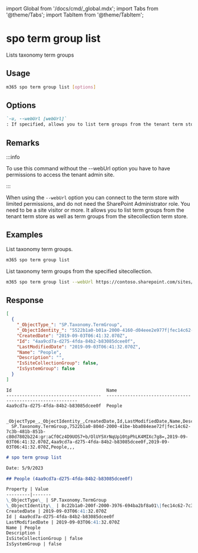 <!-- DISCLAIMER: All secrets, passwords, and sensitive values in this document are examples only and not real credentials. -->
import Global from '/docs/cmd/_global.mdx';
import Tabs from '@theme/Tabs';
import TabItem from '@theme/TabItem';

# spo term group list

Lists taxonomy term groups

## Usage

```sh
m365 spo term group list [options]
```

## Options

```md definition-list
`-u, --webUrl [webUrl]`
: If specified, allows you to list term groups from the tenant term store as well as the sitecollection specific term store. Defaults to the tenant admin site.
```

<Global />

## Remarks

:::info

To use this command without the --webUrl option you have to have permissions to access the tenant admin site.

:::

When using the `--webUrl` option you can connect to the term store with limited permissions, and do not need the SharePoint Administrator role. You need to be a site visitor or more. It allows you to list term groups from the tenant term store as well as term groups from the sitecollection term store.

## Examples

List taxonomy term groups.

```sh
m365 spo term group list
```

List taxonomy term groups from the specified sitecollection.

```sh
m365 spo term group list --webUrl https://contoso.sharepoint.com/sites/project-x
```

## Response

<Tabs>
  <TabItem value="JSON">

  ```json
  [
    {
      "_ObjectType_": "SP.Taxonomy.TermGroup",
      "_ObjectIdentity_": "5522b1a0-b01a-2000-4160-d04eee2e977f|fec14c62-7c3b-481b-851b-c80d7802b224:gr:aCf0Cz4D9UOS7+b/OlUY5XrNqUp10tpPhLK4MIXc7g8=",
      "CreatedDate": "2019-09-03T06:41:32.070Z",
      "Id": "4aa9cd7a-d275-4fda-84b2-b83085dcee0f",
      "LastModifiedDate": "2019-09-03T06:41:32.070Z",
      "Name": "People",
      "Description": "",
      "IsSiteCollectionGroup": false,
      "IsSystemGroup": false
    }
  ]
  ```

  </TabItem>
  <TabItem value="Text">

  ```text
  Id                                    Name
  ------------------------------------  -----------------------------------------------------------
  4aa9cd7a-d275-4fda-84b2-b83085dcee0f  People
  ```

  </TabItem>
  <TabItem value="CSV">

  ```csv
    _ObjectType_,_ObjectIdentity_,CreatedDate,Id,LastModifiedDate,Name,Description,IsSiteCollectionGroup,IsSystemGroup
    SP.Taxonomy.TermGroup,7522b1a0-804d-2000-41be-bba084eae72f|fec14c62-7c3b-481b-851b-c80d7802b224:gr:aCf0Cz4D9UOS7+b/OlUY5XrNqUp10tpPhLK4MIXc7g8=,2019-09-03T06:41:32.070Z,4aa9cd7a-d275-4fda-84b2-b83085dcee0f,2019-09-03T06:41:32.070Z,People,,,
  ```

  </TabItem>
  <TabItem value="Markdown">

  ```md
  # spo term group list

  Date: 5/9/2023

  ## People (4aa9cd7a-d275-4fda-84b2-b83085dcee0f)

  Property | Value
  ---------|-------
  \_ObjectType\_ | SP.Taxonomy.TermGroup
  \_ObjectIdentity\_ | 8c22b1a0-200f-2000-3976-694ba2bf8a01\|fec14c62-7c3b-481b-851b-c80d7802b224:gr:aCf0Cz4D9UOS7+b/OlUY5XrNqUp10tpPhLK4MIXc7g8=
  CreatedDate | 2019-09-03T06:41:32.070Z
  Id | 4aa9cd7a-d275-4fda-84b2-b83085dcee0f
  LastModifiedDate | 2019-09-03T06:41:32.070Z
  Name | People
  Description |
  IsSiteCollectionGroup | false
  IsSystemGroup | false
  ```

  </TabItem>
</Tabs>
